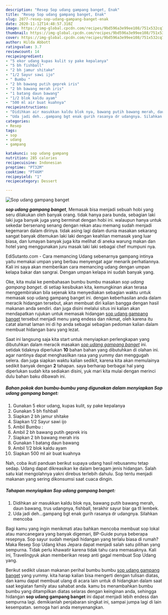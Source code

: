 ```yaml
---
description: "Resep Sop udang gampang banget, Enak"
title: "Resep Sop udang gampang banget, Enak"
slug: 2077-resep-sop-udang-gampang-banget-enak
date: 2020-11-12T14:48:57.310Z
image: https://img-global.cpcdn.com/recipes/9bd596a3e99ee108/751x532cq70/sop-udang-gampang-banget-foto-resep-utama.jpg
thumbnail: https://img-global.cpcdn.com/recipes/9bd596a3e99ee108/751x532cq70/sop-udang-gampang-banget-foto-resep-utama.jpg
cover: https://img-global.cpcdn.com/recipes/9bd596a3e99ee108/751x532cq70/sop-udang-gampang-banget-foto-resep-utama.jpg
author: Hilda Abbott
ratingvalue: 3.7
reviewcount: 14
recipeingredient:
- "5 ekor udang kupas kulit sy pake kepalanya"
- "5 bh fishball"
- "2 bh jamur shitake"
- "1/2 Sayur sawi ijo"
- " Bumbu "
- "2 bh bawang putih geprek iris"
- "2 bh bawang merah iris"
- "1 batang daun bawang"
- "1/2 blok kaldu ayam"
- "500 ml air buat kuahnya"
recipeinstructions:
- "Didihkan air masukkan kaldu blok nya, bawang putih bawang merah, daun bawang, trus udangnya, fishball, terakhir sayur biar ga tll lembek."
- "Uda jadi deh...gampang bgt enak gurih rasanya dr udangnya. Silahkan mencoba"
categories:
- Resep
tags:
- sop
- udang
- gampang

katakunci: sop udang gampang 
nutrition: 285 calories
recipecuisine: Indonesian
preptime: "PT32M"
cooktime: "PT46M"
recipeyield: "1"
recipecategory: Dessert

---
```



![Sop udang gampang banget](https://img-global.cpcdn.com/recipes/9bd596a3e99ee108/751x532cq70/sop-udang-gampang-banget-foto-resep-utama.jpg)

<b><i>sop udang gampang banget</i></b>, Memasak bisa menjadi sebuah hobi yang seru dilakukan oleh banyak orang. tidak hanya para bunda, sebagian laki laki juga banyak juga yang berminat dengan hobi ini. walaupun hanya untuk sekedar bersenang senang dengan rekan atau memang sudah menjadi kegemaran dalam dirinya. tidak asing lagi dalam dunia masakan sekarang sangat banyak ditemukan laki laki dengan keahlian memasak yang luar biasa, dan lumayan banyak juga kita melihat di aneka warung makan dan hotel yang menggunakan juru masak laki laki sebagai chef mumpuni nya.

EdiSutanto.com - Cara memancing Udang sebenarnya gampang intinya yaitu memakai umpan yang berbau menyengat agar menarik perhatiannya. Kali ini saya akan memberikan cara memancing udang dengan umpan kelapa bakar dan sangrai. Dengan umpan kelapa ini sudah banyak yang.

Oke, kita mulai ke pembahasan bumbu bumbu masakan <i>sop udang gampang banget</i>. di setiap kesibukan kita, kemungkinan akan terasa menggembirakan bila sejenak kita menyediakan sebagian waktu untuk memasak sop udang gampang banget ini. dengan keberhasilan anda dalam meracik hidangan tersebut, akan membuat diri kalian bangga dengan hasil makanan anda sendiri. dan juga disini melalui situs ini kalian akan mendapatkan rujukan untuk memasak hidangan <u>sop udang gampang banget</u> tersebut menjadi menu yang endess dan nikmat, oleh karena itu catat alamat laman ini di hp anda sebagai sebagian pedoman kalian dalam membuat hidangan baru yang lezat.


Saat ini langsung saja kita start untuk menyiapkan perlengkapan yang dibutuhkan dalam meracik masakan <u><i>sop udang gampang banget</i></u> ini. setidak tidaknya diperlukan <b>10</b> bahan bahan yang dibutuhkan di olahan ini. agar nantinya dapat menghasilkan rasa yang yummy dan menggugah selera. dan juga siapkan waktu kalian sedikit, karena kita akan memulainya sedikit banyak dengan <b>2</b> tahapan. saya berharap berbagai hal yang diperlukan sudah kita sediakan disini, yuk mari kita mulai dengan merinci dulu bahan baku dibawah ini.

<!--inarticleads1-->

##### Bahan pokok dan bumbu-bumbu yang digunakan dalam menyiapkan Sop udang gampang banget:

1. Gunakan 5 ekor udang, kupas kulit, sy pake kepalanya
1. Gunakan 5 bh fishball
1. Siapkan 2 bh jamur shitake
1. Siapkan 1/2 Sayur sawi ijo
1. Ambil  Bumbu :
1. Ambil 2 bh bawang putih geprek iris
1. Siapkan 2 bh bawang merah iris
1. Gunakan 1 batang daun bawang
1. Ambil 1/2 blok kaldu ayam
1. Siapkan 500 ml air buat kuahnya


Nah, coba ikuti panduan berikut supaya udang hasil rebusanmu tetap sedap. Udang dapat dikreasikan ke dalam beragam jenis hidangan. Salah satu kiat mengolahnya yakni direbus terlebih dahulu. Sop tentu menjadi makanan yang sering dikonsumsi saat cuaca dingin. 

<!--inarticleads2-->

##### Tahapan menyiapkan Sop udang gampang banget:

1. Didihkan air masukkan kaldu blok nya, bawang putih bawang merah, daun bawang, trus udangnya, fishball, terakhir sayur biar ga tll lembek.
1. Uda jadi deh...gampang bgt enak gurih rasanya dr udangnya. Silahkan mencoba


Bagi kamu yang ingin menikmati atau bahkan mencoba membuat sop lokal atau mancanegara yang banyak digemari, BP-Guide punya beberapa resepnya. Sop sayur sudah menjadi hidangan yang terlalu biasa di rumah? Maka Resep Sop Udang khas Jepara dapat menjadi salah satu pilihan yang sempurna. Tidak perlu khawatir karena tidak tahu cara memasaknya. Kali ini, Travelingyuk akan memberikan resep anti gagal membuat Sop Udang yang. 

Berikut sedikit ulasan makanan perihal bumbu bumbu <u>sop udang gampang banget</u> yang yummy. kita harap kalian bisa mengerti dengan tulisan diatas, dan kamu dapat membuat ulang di acara lain untuk di hidangkan dalam saat saat kegiatan family atau sahabat anda. kamu bs menambahkan bumbu bumbu yang ditampilkan diatas selaras dengan keinginan anda, sehingga hidangan <b>sop udang gampang banget</b> ini dapat menjadi lebih endess dan sempurna lagi. demikianlah penjabaran singkat ini, sampai jumpa lagi di lain kesempatan. semoga hari anda menyenangkan.
